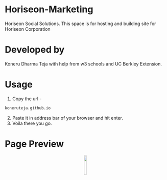 # Horiseon-Marketing
Horiseon Social Solutions. This space is for hosting and building site for Horiseon Corporation

# Developed by
Koneru Dharma Teja with help from w3 schools and UC Berkley Extension.

# Usage
1. Copy the url - 
  ```bash
  koneruteja.github.io
  ```
2. Paste it in address bar of your browser and hit enter.
3. Voila there you go. 

# Page Preview
<p align="center"><img width=12.5% src=""></p>
